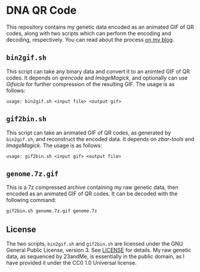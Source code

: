 # DNA QR Code

This repository contains my genetic data encoded as an animated GIF of QR codes, along with two scripts which can perform the encoding and decoding, respectively. You can read about the process [on my blog](https://cjhoward.org/dna-qr-code).

## `bin2gif.sh`

This script can take any binary data and convert it to an animted GIF of QR codes. It depends on *qrencode* and *ImageMagick*, and optionally can use *Gifsicle* for further compression of the resulting GIF. The usage is as follows:

    usage: bin2gif.sh <input file> <output gif>

## `gif2bin.sh`

This script can take an animated GIF of QR codes, as generated by `bin2gif.sh`, and reconstruct the encoded data. It depends on *zbar-tools* and *ImageMagick*. The usage is as follows:

    usage: gif2bin.sh <input gif> <output file>

## `genome.7z.gif`

This is a 7z compressed archive containing my raw genetic data, then encoded as an animated GIF of QR codes. It can be decoded with the following command:

    gif2bin.sh genome.7z.gif genome.7z

## License    

The two scripts, `bin2gif.sh` and `gif2bin.sh` are licensed under the GNU General Public License, version 3. See [LICENSE](./LICENSE) for details. My raw genetic data, as sequenced by 23andMe, is essentially in the public domain, as I have provided it under the CC0 1.0 Universal license.
